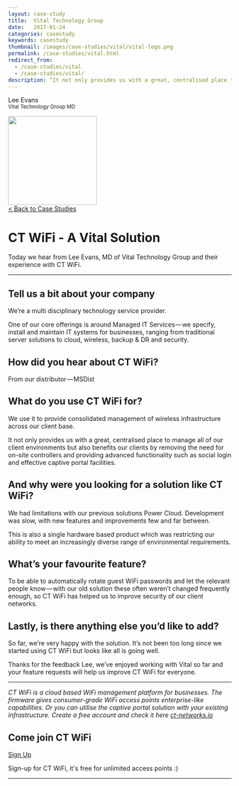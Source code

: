 ```yaml
---
layout: case-study
title:  Vital Technology Group
date:   2017-01-24
categories: casestudy
keywords: casestudy
thumbnail: /images/case-studies/vital/vital-logo.png
permalink: /case-studies/vital.html
redirect_from:
  - /case-studies/vital
  - /case-studies/vital/
description: “It not only provides us with a great, centralised place to manage all of our client environments but also benefits our clients by removing the need for on-site controllers and providing advanced functionality such as social login and effective captive portal facilities.”
---
```


<div class="mdl-grid">
<div class="case-study-side mdl-cell mdl-cell--3-col mdl-cell--8-col-tablet mdl-cell--4-col-phone mdl-typography--text-center mdl-shadow--1dp">
<!-- <img class="cs-portrait text-center" src="/images/case-studies/x/x.png" width="120px"> -->
<p>Lee Evans<br><small>Vital Technology Group MD</small></p>
<img src="/images/case-studies/vital/vital-logo.png" width="200px">
</div>

<div class="case-study-post mdl-cell mdl-cell--9-col mdl-shadow--1dp">
<a href="/casestudies/">< Back to Case Studies</a>
<h1>CT WiFi - A Vital Solution</h1>
<p>Today we hear from Lee Evans, MD of Vital Technology Group and their experience with CT WiFi.</p>

<hr>

<h2>Tell us a bit about your company</h2>

<p>We’re a multi disciplinary technology service provider.</p>
<p>One of our core offerings is around Managed IT Services — we specify, install and maintain IT systems for businesses, ranging from traditional server solutions to cloud, wireless, backup & DR and security.</p>

<h2>How did you hear about CT WiFi?</h2>

<p>From our distributor — MSDist</p>

<h2>What do you use CT WiFi for?</h2>

<p>We use it to provide consolidated management of wireless infrastructure across our client base.</p>

<p>It not only provides us with a great, centralised place to manage all of our client environments but also benefits our clients by removing the need for on-site controllers and providing advanced functionality such as social login and effective captive portal facilities.</p>

<h2>And why were you looking for a solution like CT WiFi?</h2>

<p>We had limitations with our previous solutions Power Cloud. Development was slow, with new features and improvements few and far between.</p>

<p>This is also a single hardware based product which was restricting our ability to meet an increasingly diverse range of environmental requirements.</p>

<h2>What’s your favourite feature?</h2>

<p>To be able to automatically rotate guest WiFi passwords and let the relevant people know — with our old solution these often weren’t changed frequently enough, so CT WiFi has helped us to improve security of our client networks.</p>

<h2>Lastly, is there anything else you’d like to add?</h2>

<p>So far, we’re very happy with the solution. It’s not been too long since we started using CT WiFi but looks like all is going well.</p>

<p>Thanks for the feedback Lee, we’ve enjoyed working with Vital so far and your feature requests will help us improve CT WiFi for everyone.</p>

<hr>

<div class="mdl-typography--text-center">
<p><i>CT WiFi is a cloud based WiFi management platform for businesses. The firmware gives consumer-grade WiFi access points enterprise-like capabilities. Or you can utilise the captive portal solution with your existing infrastructure. Create a free account and check it here <a href="https://ct-networks.io">ct-networks.io</a></i></p>
<div class="text-center">
<h2>Come join CT WiFi</h2>
<a href="/sign-up" class="button success dst">Sign Up</a><br>
<p>Sign-up for CT WiFi, it's free for unlimited access points :)</p>
</div>
<hr>
</div>
</div>
</div>
